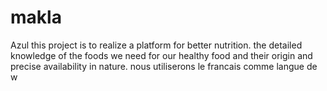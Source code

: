 # makla
Azul
this project is to realize a platform for better nutrition.
the detailed knowledge of the foods we need for our healthy food and their origin and precise availability in nature.
nous utiliserons le francais comme langue de w
